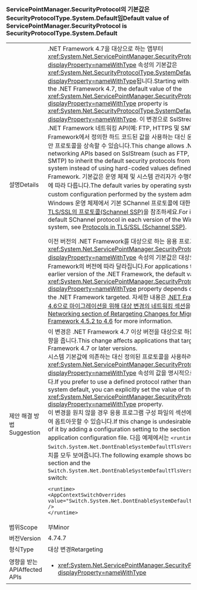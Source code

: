 ### <a name="default-value-of-servicepointmanagersecurityprotocol-is-securityprotocoltypesystemdefault"></a><span data-ttu-id="1ac5a-101">ServicePointManager.SecurityProtocol의 기본값은 SecurityProtocolType.System.Default임</span><span class="sxs-lookup"><span data-stu-id="1ac5a-101">Default value of ServicePointManager.SecurityProtocol is SecurityProtocolType.System.Default</span></span>

|   |   |
|---|---|
|<span data-ttu-id="1ac5a-102">설명</span><span class="sxs-lookup"><span data-stu-id="1ac5a-102">Details</span></span>|<span data-ttu-id="1ac5a-103">.NET Framework 4.7을 대상으로 하는 앱부터 <xref:System.Net.ServicePointManager.SecurityProtocol?displayProperty=nameWithType> 속성의 기본값은 <xref:System.Net.SecurityProtocolType.SystemDefault?displayProperty=nameWithType>됩니다.</span><span class="sxs-lookup"><span data-stu-id="1ac5a-103">Starting with apps that target the .NET Framework 4.7, the default value of the <xref:System.Net.ServicePointManager.SecurityProtocol?displayProperty=nameWithType> property is <xref:System.Net.SecurityProtocolType.SystemDefault?displayProperty=nameWithType>.</span></span> <span data-ttu-id="1ac5a-104">이 변경으로 SslStream을 기반으로 하는 .NET Framework 네트워킹 API(예: FTP, HTTPS 및 SMTP)가 .NET Framework에서 정의한 하드 코드된 값을 사용하는 대신 운영 체제에서 기본 보안 프로토콜을 상속할 수 있습니다.</span><span class="sxs-lookup"><span data-stu-id="1ac5a-104">This change allows .NET Framework networking APIs based on SslStream (such as FTP, HTTPS, and SMTP) to inherit the default security protocols from the operating system instead of using hard-coded values defined by the .NET Framework.</span></span> <span data-ttu-id="1ac5a-105">기본값은 운영 체제 및 시스템 관리자가 수행하는 사용자 정의 구성에 따라 다릅니다.</span><span class="sxs-lookup"><span data-stu-id="1ac5a-105">The default varies by operating system and any custom configuration performed by the system administrator.</span></span> <span data-ttu-id="1ac5a-106">각 버전의 Windows 운영 체제에서 기본 SChannel 프로토콜에 대한 자세한 내용은 [TLS/SSL의 프로토콜(Schannel SSP)](https://msdn.microsoft.com/library/windows/desktop/mt808159.aspx)을 참조하세요.</span><span class="sxs-lookup"><span data-stu-id="1ac5a-106">For information on the default SChannel protocol in each version of the Windows operating system, see [Protocols in TLS/SSL (Schannel SSP)](https://msdn.microsoft.com/library/windows/desktop/mt808159.aspx).</span></span></p><span data-ttu-id="1ac5a-107">이전 버전의 .NET Framework를 대상으로 하는 응용 프로그램의 경우 <xref:System.Net.ServicePointManager.SecurityProtocol?displayProperty=nameWithType> 속성의 기본값은 대상으로 하는 .NET Framework의 버전에 따라 달라집니다.</span><span class="sxs-lookup"><span data-stu-id="1ac5a-107">For applications that target an earlier version of the .NET Framework, the default value of the <xref:System.Net.ServicePointManager.SecurityProtocol?displayProperty=nameWithType> property depends on the version of the .NET Framework targeted.</span></span> <span data-ttu-id="1ac5a-108">자세한 내용은 [.NET Framework 4.5.2에서 4.6으로 마이그레이션을 위해 대상 변경의 네트워킹 섹션](~/docs/framework/migration-guide/retargeting/4.5.2-4.6.md#networking)을 참조하세요.</span><span class="sxs-lookup"><span data-stu-id="1ac5a-108">See the [Networking section of Retargeting Changes for Migration from .NET Framework 4.5.2 to 4.6](~/docs/framework/migration-guide/retargeting/4.5.2-4.6.md#networking) for more information.</span></span>|
|<span data-ttu-id="1ac5a-109">제안 해결 방법</span><span class="sxs-lookup"><span data-stu-id="1ac5a-109">Suggestion</span></span>|<span data-ttu-id="1ac5a-110">이 변경은 .NET Framework 4.7 이상 버전을 대상으로 하는 응용 프로그램에 영향을 줍니다.</span><span class="sxs-lookup"><span data-stu-id="1ac5a-110">This change affects applications that target the .NET Framework 4.7 or later versions.</span></span> </br><span data-ttu-id="1ac5a-111">시스템 기본값에 의존하는 대신 정의된 프로토콜을 사용하려는 경우 <xref:System.Net.ServicePointManager.SecurityProtocol?displayProperty=nameWithType> 속성의 값을 명시적으로 설정할 수 있습니다.</span><span class="sxs-lookup"><span data-stu-id="1ac5a-111">If you prefer to use a defined protocol rather than relying on the system default, you can explicitly set the value of the <xref:System.Net.ServicePointManager.SecurityProtocol?displayProperty=nameWithType> property.</span></span></br><span data-ttu-id="1ac5a-112">이 변경을 원치 않을 경우 응용 프로그램 구성 파일의 [<runtime>](~/docs/framework/configure-apps/file-schema/runtime/runtime-element.md) 섹션에 구성 설정을 추가하여 옵트아웃할 수 있습니다.</span><span class="sxs-lookup"><span data-stu-id="1ac5a-112">If this change is undesirable, you can opt out of it by adding a configuration setting to the [<runtime>](~/docs/framework/configure-apps/file-schema/runtime/runtime-element.md) section of your application configuration file.</span></span> <span data-ttu-id="1ac5a-113">다음 예제에서는 <code>&lt;runtime&gt;</code> 섹션 및 <code>Switch.System.Net.DontEnableSystemDefaultTlsVersions</code> 옵트아웃 스위치를 모두 보여줍니다.</span><span class="sxs-lookup"><span data-stu-id="1ac5a-113">The following example shows both the <code>&lt;runtime&gt;</code> section and the <code>Switch.System.Net.DontEnableSystemDefaultTlsVersions</code> opt-out switch:</span></span><pre><code class="lang-xml">&lt;runtime&gt;&#13;&#10;&lt;AppContextSwitchOverrides value=&quot;Switch.System.Net.DontEnableSystemDefaultTlsVersions=true&quot; /&gt;&#13;&#10;&lt;/runtime&gt;&#13;&#10;</code></pre>|
|<span data-ttu-id="1ac5a-114">범위</span><span class="sxs-lookup"><span data-stu-id="1ac5a-114">Scope</span></span>|<span data-ttu-id="1ac5a-115">부</span><span class="sxs-lookup"><span data-stu-id="1ac5a-115">Minor</span></span>|
|<span data-ttu-id="1ac5a-116">버전</span><span class="sxs-lookup"><span data-stu-id="1ac5a-116">Version</span></span>|<span data-ttu-id="1ac5a-117">4.7</span><span class="sxs-lookup"><span data-stu-id="1ac5a-117">4.7</span></span>|
|<span data-ttu-id="1ac5a-118">형식</span><span class="sxs-lookup"><span data-stu-id="1ac5a-118">Type</span></span>|<span data-ttu-id="1ac5a-119">대상 변경</span><span class="sxs-lookup"><span data-stu-id="1ac5a-119">Retargeting</span></span>|
|<span data-ttu-id="1ac5a-120">영향을 받는 API</span><span class="sxs-lookup"><span data-stu-id="1ac5a-120">Affected APIs</span></span>|<ul><li><xref:System.Net.ServicePointManager.SecurityProtocol?displayProperty=nameWithType></li></ul>|

